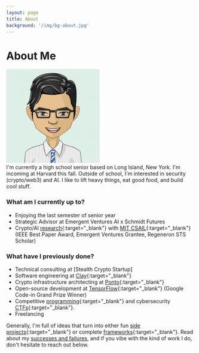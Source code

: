 ```yaml
---
layout: page
title: About
background: '/img/bg-about.jpg'
---
```

# About Me

<div class="row">
  <div class="col-md" markdown="1">
  <img src="/img/pfp.png">
  </div>
  <div class="col-md" style="display: flex;
  justify-content: center;
  align-content: center;
  flex-direction: column;" markdown="1">
  I'm currently a high school senior based on Long Island, New York. I'm incoming at Harvard this fall. Outside of school, I'm interested in security (crypto/web3) and AI. I like to lift heavy things, eat good food, and build cool stuff.
  </div>
</div>

<p></p>

### What am I currently up to?
- Enjoying the last semester of senior year
- Strategic Advisor at Emergent Ventures AI x Schmidt Futures
- Crypto/AI [<u>research</u>](https://www.hydrasec.ml/){:target="_blank"} with [<u>MIT CSAIL</u>](https://www.csail.mit.edu){:target="_blank"} (IEEE Best Paper Award, Emergent Ventures Grantee, Regeneron STS Scholar)

### What have I previously done?
- Technical consulting at [Stealth Crypto Startup]
- Software engineering at [<u>Clay</u>](https://www.clay.com/){:target="_blank"}
- Crypto infrastructure architecting at [<u>Ponto</u>](https://ponto.org/){:target="_blank"}
- Open-source development at [<u>TensorFlow</u>](https://www.tensorflow.org/){:target="_blank"} (Google Code-in Grand Prize Winner)
- Competitive [<u>programming</u>](https://github.com/WilliamHYZhang/Competitive-Programming){:target="_blank"} and cybersecurity [<u>CTFs</u>](https://rgbsec.org/){:target="_blank"}.
- Freelancing

Generally, I'm full of ideas that turn into either fun [side projects](https://github.com/WilliamHYZhang/Twitter-Giveaway-Bot){:target="_blank"} or complete [frameworks](https://github.com/WilliamHYZhang/Hydra){:target="_blank"}. Read about my [successes and failures](/posts/successes-and-failures.html), and if you vibe with the kind of work I do, don't hesitate to reach out below.
